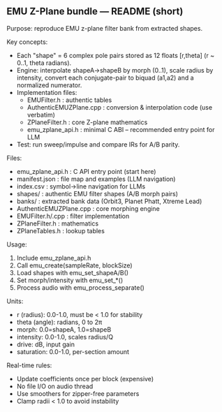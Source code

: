 EMU Z-Plane bundle — README (short)
----------------------------------
Purpose: reproduce EMU z-plane filter bank from extracted shapes.

Key concepts:
- Each "shape" = 6 complex pole pairs stored as 12 floats [r,theta] (r ~ 0..1, theta radians).
- Engine: interpolate shapeA->shapeB by morph (0..1), scale radius by intensity, convert each conjugate-pair to biquad (a1,a2) and a normalized numerator.
- Implementation files:
  - EMUFilter.h : authentic tables
  - AuthenticEMUZPlane.cpp : conversion & interpolation code (use verbatim)
  - ZPlaneFilter.h : core Z-plane mathematics
  - emu_zplane_api.h : minimal C ABI – recommended entry point for LLM
- Test: run sweep/impulse and compare IRs for A/B parity.

Files:
- emu_zplane_api.h : C API entry point (start here)
- manifest.json : file map and examples (LLM navigation)
- index.csv : symbol->line navigation for LLMs
- shapes/ : authentic EMU filter shapes (A/B morph pairs)
- banks/ : extracted bank data (Orbit3, Planet Phatt, Xtreme Lead)
- AuthenticEMUZPlane.cpp : core morphing engine
- EMUFilter.h/.cpp : filter implementation
- ZPlaneFilter.h : mathematics
- ZPlaneTables.h : lookup tables

Usage:
1. Include emu_zplane_api.h
2. Call emu_create(sampleRate, blockSize)
3. Load shapes with emu_set_shapeA/B()
4. Set morph/intensity with emu_set_*()
5. Process audio with emu_process_separate()

Units:
- r (radius): 0.0-1.0, must be < 1.0 for stability
- theta (angle): radians, 0 to 2π
- morph: 0.0=shapeA, 1.0=shapeB
- intensity: 0.0-1.0, scales radius/Q
- drive: dB, input gain
- saturation: 0.0-1.0, per-section amount

Real-time rules:
- Update coefficients once per block (expensive)
- No file I/O on audio thread
- Use smoothers for zipper-free parameters
- Clamp radii < 1.0 to avoid instability